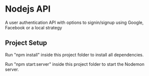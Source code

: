 # Nodejs API
A user authentication API with options to signin/signup using Google, Facebook or a local strategy
## Project Setup

Run "npm install" inside this project folder to install all dependencies.

Run "npm start:server" inside this project folder to start the Nodemon server.
